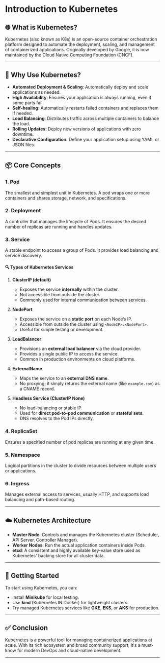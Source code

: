 # Introduction to Kubernetes

## 🌐 What is Kubernetes?

Kubernetes (also known as K8s) is an open-source container orchestration platform designed to automate the deployment, scaling, and management of containerized applications. Originally developed by Google, it is now maintained by the Cloud Native Computing Foundation (CNCF).

---

## 🧱 Why Use Kubernetes?

* **Automated Deployment & Scaling**: Automatically deploy and scale applications as needed.
* **High Availability**: Ensures your application is always running, even if some parts fail.
* **Self-healing**: Automatically restarts failed containers and replaces them if needed.
* **Load Balancing**: Distributes traffic across multiple containers to balance the load.
* **Rolling Updates**: Deploy new versions of applications with zero downtime.
* **Declarative Configuration**: Define your application setup using YAML or JSON files.

---

## 📦 Core Concepts

### 1. **Pod**

The smallest and simplest unit in Kubernetes. A pod wraps one or more containers and shares storage, network, and specifications.

### 2. **Deployment**

A controller that manages the lifecycle of Pods. It ensures the desired number of replicas are running and handles updates.

### 3. **Service**

A stable endpoint to access a group of Pods. It provides load balancing and service discovery.

#### 🔍 Types of Kubernetes Services

1. **ClusterIP (default)**

   * Exposes the service **internally** within the cluster.
   * Not accessible from outside the cluster.
   * Commonly used for internal communication between services.

2. **NodePort**

   * Exposes the service on a **static port** on each Node’s IP.
   * Accessible from outside the cluster using `<NodeIP>:<NodePort>`.
   * Useful for simple testing or development.

3. **LoadBalancer**

   * Provisions an **external load balancer** via the cloud provider.
   * Provides a single public IP to access the service.
   * Common in production environments on cloud platforms.

4. **ExternalName**

   * Maps the service to an **external DNS name**.
   * No proxying; it simply returns the external name (like `example.com`) as a CNAME record.

5. **Headless Service (ClusterIP None)**

   * No load-balancing or stable IP.
   * Used for **direct pod-to-pod communication** or **stateful sets**.
   * DNS resolves to the Pod IPs directly.

### 4. **ReplicaSet**

Ensures a specified number of pod replicas are running at any given time.

### 5. **Namespace**

Logical partitions in the cluster to divide resources between multiple users or applications.

### 6. **Ingress**

Manages external access to services, usually HTTP, and supports load balancing and path-based routing.

---

## ☁️ Kubernetes Architecture

* **Master Node**: Controls and manages the Kubernetes cluster (Scheduler, API Server, Controller Manager).
* **Worker Nodes**: Run the actual application containers inside Pods.
* **etcd**: A consistent and highly available key-value store used as Kubernetes' backing store for all cluster data.

---

## 🚀 Getting Started

To start using Kubernetes, you can:

* Install **Minikube** for local testing.
* Use **kind** (Kubernetes IN Docker) for lightweight clusters.
* Try managed Kubernetes services like **GKE**, **EKS**, or **AKS** for production.

---

## ✅ Conclusion

Kubernetes is a powerful tool for managing containerized applications at scale. With its rich ecosystem and broad community support, it's a must-know for modern DevOps and cloud-native development.

---